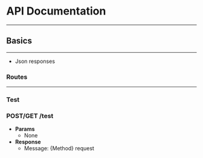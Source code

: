 # API Documentation
---
## Basics
---
- Json responses

### Routes
---
### Test
### POST/GET /test

- **Params**
    - None
- **Response** 
    - Message: {Method} request